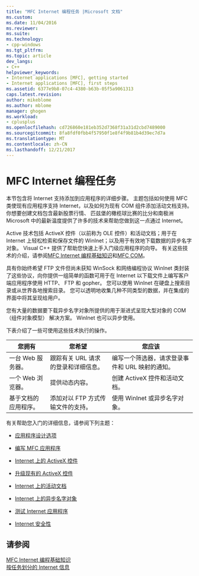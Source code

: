```yaml
---
title: "MFC Internet 编程任务 |Microsoft 文档"
ms.custom: 
ms.date: 11/04/2016
ms.reviewer: 
ms.suite: 
ms.technology:
- cpp-windows
ms.tgt_pltfrm: 
ms.topic: article
dev_langs:
- C++
helpviewer_keywords:
- Internet applications [MFC], getting started
- Internet applications [MFC], first steps
ms.assetid: 6377e9b8-07c4-4380-b63b-05f5a9061313
caps.latest.revision: 
author: mikeblome
ms.author: mblome
manager: ghogen
ms.workload:
- cplusplus
ms.openlocfilehash: cd726860e181eb352d7368f31a31d2cbd7489000
ms.sourcegitcommit: 8fa8fdf0fbb4f57950f1e8f4f9b81b4d39ec7d7a
ms.translationtype: MT
ms.contentlocale: zh-CN
ms.lasthandoff: 12/21/2017
---
```

# <a name="mfc-internet-programming-tasks"></a>MFC Internet 编程任务
本节包含将 Internet 支持添加到应用程序的详细步骤。 主题包括如何使用 MFC 类使现有应用程序支持 Internet，以及如何为现有 COM 组件添加活动文档支持。 你想要创建文档包含最新股票行情、 匹兹堡的橄榄球比赛的比分和南极洲 Microsoft 中的最新温度提供了许多的技术来帮助您做到这一点通过 Internet。  
  
 Active 技术包括 ActiveX 控件（以前称为 OLE 控件）和活动文档；用于在 Internet 上轻松检索和保存文件的 WinInet；以及用于有效地下载数据的异步名字对象。 Visual C++ 提供了帮助您快速上手入门级应用程序的向导。 有关这些技术的介绍，请参阅[MFC Internet 编程基础知识](../mfc/mfc-internet-programming-basics.md)和[MFC COM](../mfc/mfc-com.md)。  
  
 具有你始终希望 FTP 文件但尚未获知 WinSock 和网络编程协议 WinInet 类封装了这些协议，向你提供一组简单的函数可用于在 Internet 以下载文件上编写客户端应用程序使用 HTTP、 FTP 和 gopher。 您可以使用 WinInet 在硬盘上搜索目录或从世界各地搜索目录。 您可以透明地收集几种不同类型的数据，并在集成的界面中将其呈现给用户。  
  
 您有大量的数据要下载异步名字对象所提供的用于渐进式呈现大型对象的 COM （组件对象模型） 解决方案。 WinInet 也可以异步使用。  
  
 下表介绍了一些可使用这些技术执行的操作。  
  
|您拥有|您希望|您应该|  
|--------------|-----------------|----------------|  
|一台 Web 服务器。|跟踪有关 URL 请求的登录和详细信息。|编写一个筛选器，请求登录事件和 URL 映射的通知。|  
|一个 Web 浏览器。|提供动态内容。|创建 ActiveX 控件和活动文档。|  
|基于文档的应用程序。|添加对以 FTP 方式传输文件的支持。|使用 WinInet 或异步名字对象。|  
  
 有关帮助您入门的详细信息，请参阅下列主题：  
  
-   [应用程序设计选项](../mfc/application-design-choices.md)  
  
-   [编写 MFC 应用程序](../mfc/writing-mfc-applications.md)  
  
-   [Internet 上的 ActiveX 控件](../mfc/activex-controls-on-the-internet.md)  
  
-   [升级现有的 ActiveX 控件](../mfc/upgrading-an-existing-activex-control.md)  
  
-   [Internet 上的活动文档](../mfc/active-documents-on-the-internet.md)  
  
-   [Internet 上的异步名字对象](../mfc/asynchronous-monikers-on-the-internet.md)  
  
-   [测试 Internet 应用程序](../mfc/testing-internet-applications.md)  
  
-   [Internet 安全性](../mfc/internet-security-cpp.md)  
  
## <a name="see-also"></a>请参阅  
 [MFC Internet 编程基础知识](../mfc/mfc-internet-programming-basics.md)   
 [按任务划分的 Internet 信息](../mfc/internet-information-by-task.md)

